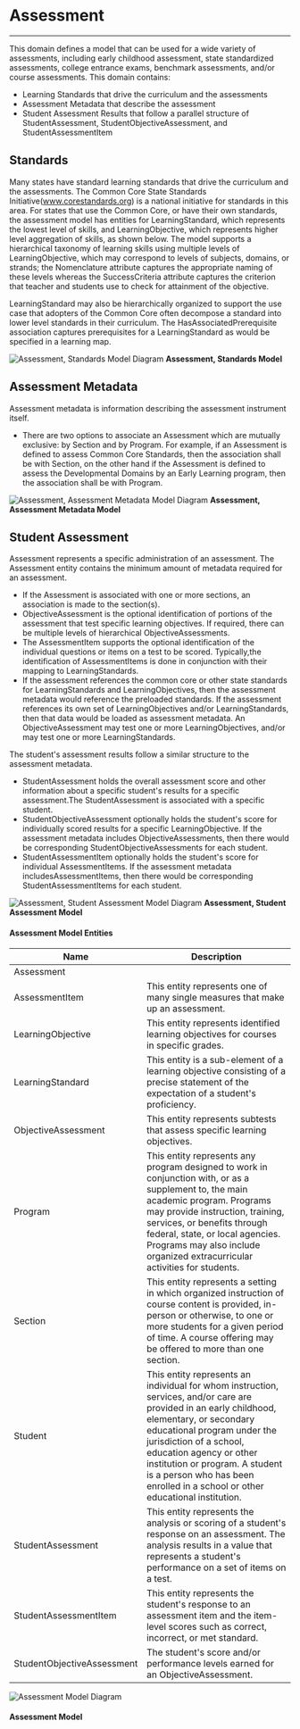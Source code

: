 # Assessment
---
This domain defines a model that can be used for a wide variety of assessments, including early childhood assessment, state standardized assessments, college entrance exams, benchmark assessments, and/or course assessments. This domain contains:
* Learning Standards that drive the curriculum and the assessments
* Assessment Metadata that describe the assessment
* Student Assessment Results that follow a parallel structure of StudentAssessment, StudentObjectiveAssessment, and StudentAssessmentItem

## Standards

Many states have standard learning standards that drive the curriculum and the assessments. The Common Core State Standards Initiative(www.corestandards.org) is a national initiative for standards in this area. For states that use the Common Core, or have their own standards, the assessment model has entities for LearningStandard, which represents the lowest level of skills, and LearningObjective, which represents higher level aggregation of skills, as shown below. The model supports a hierarchical taxonomy of learning skills using multiple levels of LearningObjective, which may correspond to levels of subjects, domains, or strands; the Nomenclature attribute captures the appropriate naming of these levels whereas the SuccessCriteria attribute captures the criterion that teacher and students use to check for attainment of the objective.

LearningStandard may also be hierarchically organized to support the use case that adopters of the Common Core often decompose a standard into lower level standards in their curriculum. The HasAssociatedPrerequisite association captures prerequisites for a LearningStandard as would be specified in a learning map.

![Assessment, Standards Model Diagram](/path/to/subdomain-model.png)
**Assessment, Standards Model**
## Assessment Metadata

Assessment metadata is information describing the assessment instrument itself. 
* There are two options to associate an Assessment which are mutually exclusive: by Section and by Program. For example, if an Assessment is defined to assess Common Core Standards, then the association shall be with Section, on the other hand if the Assessment is defined to assess the Developmental Domains by an Early Learning program, then the association shall be with Program.

![Assessment, Assessment Metadata Model Diagram](/path/to/subdomain-model.png)
**Assessment, Assessment Metadata Model**
## Student Assessment

Assessment represents a specific administration of an assessment. The Assessment entity contains the minimum amount of metadata required for an assessment.
* If the Assessment is associated with one or more sections, an association is made to the section(s).
* ObjectiveAssessment is the optional identification of portions of the assessment that test specific learning objectives. If required, there can be multiple levels of hierarchical ObjectiveAssessments.
* The AssessmentItem supports the optional identification of the individual questions or items on a test to be scored. Typically,the identification of AssessmentItems is done in conjunction with their mapping to LearningStandards.
* If the assessment references the common core or other state standards for LearningStandards and LearningObjectives, then the assessment metadata would reference the preloaded standards. If the assessment references its own set of LearningObjectives and/or LearningStandards, then that data would be loaded as assessment metadata. An ObjectiveAssessment may test one or more LearningObjectives, and/or may test one or more LearningStandards.

The student's assessment results follow a similar structure to the assessment metadata.
* StudentAssessment holds the overall assessment score and other information about a specific student's results for a specific assessment.The StudentAssessment is associated with a specific student.
* StudentObjectiveAssessment optionally holds the student's score for individually scored results for a specific LearningObjective. If the assessment metadata includes ObjectiveAssessments, then there would be corresponding StudentObjectiveAssessments for each student.
* StudentAssessmentItem optionally holds the student's score for individual AssessmentItems. If the assessment metadata includesAssessmentItems, then there would be corresponding StudentAssessmentItems for each student.

![Assessment, Student Assessment Model Diagram](/path/to/subdomain-model.png)
**Assessment, Student Assessment Model**


#### Assessment Model Entities

| Name        | Description  |
|-----------------|------------------|
| Assessment |  |
| AssessmentItem | This entity represents one of many single measures that make up an assessment. |
| LearningObjective | This entity represents identified learning objectives for courses in specific grades. |
| LearningStandard | This entity is a sub-element of a learning objective consisting of a precise statement of the expectation of a student's proficiency. |
| ObjectiveAssessment | This entity represents subtests that assess specific learning objectives. |
| Program | This entity represents any program designed to work in conjunction with, or as a supplement to, the main academic program. Programs may provide instruction, training, services, or benefits through federal, state, or local agencies. Programs may also include organized extracurricular activities for students. |
| Section | This entity represents a setting in which organized instruction of course content is provided, in-person or otherwise, to one or more students for a given period of time. A course offering may be offered to more than one section. |
| Student | This entity represents an individual for whom instruction, services, and/or care are provided in an early childhood, elementary, or secondary educational program under the jurisdiction of a school, education agency or other institution or program. A student is a person who has been enrolled in a school or other educational institution. |
| StudentAssessment | This entity represents the analysis or scoring of a student's response on an assessment. The analysis results in a value that represents a student's performance on a set of items on a test. |
| StudentAssessmentItem | This entity represents the student's response to an assessment item and the item-level scores such as correct, incorrect, or met standard. |
| StudentObjectiveAssessment | The student's score and/or performance levels earned for an ObjectiveAssessment. |


![Assessment Model Diagram](/path/to/domain-model.png)
#### Assessment Model  

